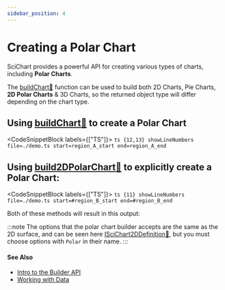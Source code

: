 ```yaml
---
sidebar_position: 4
---
```


# Creating a Polar Chart

SciChart provides a powerful API for creating various types of charts, including **Polar Charts**.

The [buildChart:blue_book:](https://www.scichart.com/documentation/js/current/typedoc/index.html#chartbuilder.buildchart) function can be used to build both 2D Charts, Pie Charts, **2D Polar Charts** & 3D Charts, so the returned object type will differ depending on the chart type.

## Using [buildChart:blue_book:](https://www.scichart.com/documentation/js/current/typedoc/index.html#chartbuilder.buildchart) to create a Polar Chart

<CodeSnippetBlock labels={["TS"]}>
    ```ts {12,13} showLineNumbers file=./demo.ts start=region_A_start end=region_A_end
    ```
</CodeSnippetBlock>

## Using [build2DPolarChart:blue_book:](https://www.scichart.com/documentation/js/v4/typedoc/index.html#build2dpolarchart) to explicitly create a Polar Chart:

<CodeSnippetBlock labels={["TS"]}>
    ```ts {11} showLineNumbers file=./demo.ts start=#region_B_start end=#region_B_end
    ```
</CodeSnippetBlock>

Both of these methods will result in this output:

<LiveDocSnippet name="./demo" />

:::note
The options that the polar chart builder accepts are the same as the 2D surface, and can be seen here [ISciChart2DDefinition:blue_book:](https://www.scichart.com/documentation/js/v4/typedoc/interfaces/iscichart2ddefinition.html), but you must choose options with `Polar` in their name.
:::

#### See Also

* [Intro to the Builder API](/2d-charts/builder-api/builder-api-overview)
* [Working with Data](/2d-charts/builder-api/working-with-data)